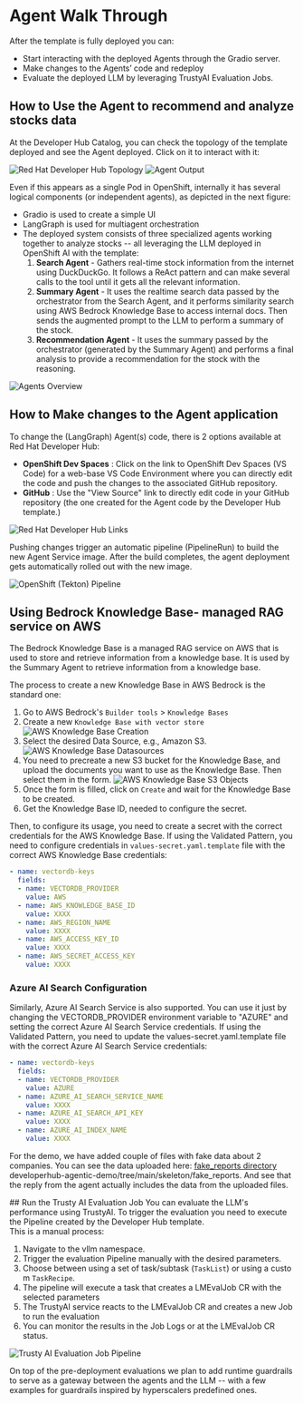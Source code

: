 # Agent Walk Through
After the template is fully deployed you can:
- Start interacting with the deployed Agents through the Gradio server.
- Make changes to the Agents’ code and redeploy
- Evaluate the deployed LLM by leveraging TrustyAI Evaluation Jobs.

## How to Use the Agent to recommend and analyze stocks data

At the Developer Hub Catalog, you can check the topology of the template deployed and see the Agent deployed. Click on it to interact with it:

![Red Hat Developer Hub Topology](../images/rhdh_topology.png)
![Agent Output](../images/agent_output.png)

Even if this appears as a single Pod in OpenShift, internally it has several logical components (or independent agents), as depicted in the next figure:
- Gradio is used to create a simple UI
- LangGraph is used for multiagent orchestration
- The deployed system consists of three specialized agents working together to analyze stocks -- all leveraging the LLM deployed in OpenShift AI with the template:
  1. **Search Agent** - Gathers real-time stock information from the internet using DuckDuckGo. It follows a ReAct pattern and can make several calls to the tool until it gets all the relevant information.
  2. **Summary Agent** - It uses the realtime search data passed by the orchestrator from the Search Agent, and it performs similarity search using AWS Bedrock Knowledge Base to access internal docs. Then sends the augmented prompt to the LLM to perform a summary of the stock.
  3. **Recommendation Agent** - It uses the summary passed by the orchestrator (generated by the Summary Agent) and performs a final analysis to provide a recommendation for the stock with the reasoning.

![Agents Overview](../images/agentic-bedrock.png)

## How to Make changes to the Agent application

To change the (LangGraph) Agent(s) code, there is 2 options available at Red Hat Developer Hub:
- **OpenShift Dev Spaces** : Click on the link to OpenShift Dev Spaces (VS Code) for a web-base VS Code Environment where you can directly edit the code and push the changes to the associated GitHub repository.
- **GitHub** : Use the "View Source" link to directly edit code in your GitHub repository (the one created for the Agent code by the Developer Hub template.)

![Red Hat Developer Hub Links](../images/rhdh_links.png)

Pushing changes trigger an automatic pipeline (PipelineRun) to build the new Agent Service image. After the build completes, the agent deployment gets automatically rolled out with the new image.

![OpenShift (Tekton) Pipeline](../images/ocp_pipeline.png)

## Using Bedrock Knowledge Base- managed RAG service on AWS

The Bedrock Knowledge Base is a managed RAG service on AWS that is used to store and retrieve information from a knowledge base. It is used by the Summary Agent to retrieve information from a knowledge base.

The process to create a new Knowledge Base in AWS Bedrock is the standard one:
1. Go to AWS Bedrock's `Builder tools` > `Knowledge Bases`
2. Create a new `Knowledge Base with vector store`
![AWS Knowledge Base Creation](../images/aws_kb_creation.png)
3. Select the desired Data Source, e.g., Amazon S3.
![AWS Knowledge Base Datasources](../images/aws_kb_datasources.png)
4. You need to precreate a new S3 bucket for the Knowledge Base, and upload the documents you want to use as the Knowledge Base. Then select them in the form.
![AWS Knowledge Base S3 Objects](../images/aws_kb_s3.png)
5. Once the form is filled, click on `Create` and wait for the Knowledge Base to be created.
6. Get the Knowledge Base ID, needed to configure the secret.

Then, to configure its usage, you need to create a secret with the correct credentials for the AWS Knowledge Base. If using the Validated Pattern, you need to configure credentials in `values-secret.yaml.template` file with the correct AWS Knowledge Base credentials:

```yaml
- name: vectordb-keys
  fields:
  - name: VECTORDB_PROVIDER
    value: AWS
  - name: AWS_KNOWLEDGE_BASE_ID
    value: XXXX
  - name: AWS_REGION_NAME
    value: XXXX
  - name: AWS_ACCESS_KEY_ID
    value: XXXX
  - name: AWS_SECRET_ACCESS_KEY
    value: XXXX
```

### Azure AI Search Configuration
Similarly, Azure AI Search Service is also supported. You can use it just by changing the VECTORDB_PROVIDER environment variable to "AZURE" and setting the correct Azure AI Search Service credentials. If using the Validated Pattern, you need to update the values-secret.yaml.template file with the correct Azure AI Search Service credentials:

```yaml
- name: vectordb-keys
  fields:
  - name: VECTORDB_PROVIDER
    value: AZURE
  - name: AZURE_AI_SEARCH_SERVICE_NAME
    value: XXXX
  - name: AZURE_AI_SEARCH_API_KEY
    value: XXXX
  - name: AZURE_AI_INDEX_NAME
    value: XXXX
```

For the demo, we have added couple of files with fake data about 2 companies. You can see the data uploaded here: [fake_reports directory](https://github.com/luis5tb/developerhub-agentic-demo/tree/main/skeleton/fake_reports) developerhub-agentic-demo/tree/main/skeleton/fake_reports. And see that the reply from the agent actually includes the data from the uploaded files.

## Run the Trusty AI Evaluation Job
You can evaluate the LLM's performance using TrustyAI. To trigger the evaluation you need to execute the Pipeline created by the Developer Hub template. This is a manual process:
1. Navigate to the vllm namespace.
2. Trigger the evaluation Pipeline manually with the desired parameters.
3. Choose between using a set of task/subtask (`TaskList`) or using a custom `TaskRecipe`.
4. The pipeline will execute a task that creates a LMEvalJob CR with the selected parameters
5. The TrustyAI service reacts to the LMEvalJob CR and creates a new Job to run the evaluation
6. You can monitor the results in the Job Logs or at the LMEvalJob CR status.

![Trusty AI Evaluation Job Pipeline](../images/lmeval_pipeline.png)

On top of the pre-deployment evaluations we plan to add runtime guardrails to serve as a gateway between the agents and the LLM -- with a few examples for guardrails inspired by hyperscalers predefined ones.
